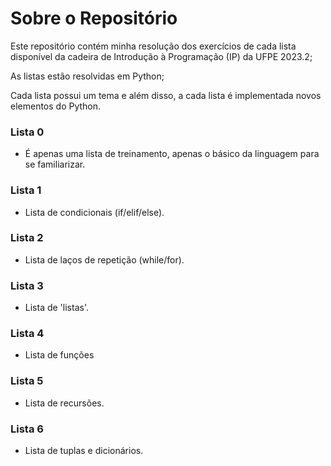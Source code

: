 # Sobre o Repositório #
Este repositório contém minha resolução dos exercícios de cada lista disponível da cadeira de Introdução à Programação (IP) da UFPE 2023.2;

As listas estão resolvidas em Python;

Cada lista possui um tema e além disso, a cada lista é implementada novos elementos do Python.

### Lista 0 ###
- É apenas uma lista de treinamento, apenas o básico da linguagem para se familiarizar.

### Lista 1 ###
- Lista de condicionais (if/elif/else).

### Lista 2 ###
- Lista de laços de repetição (while/for).

### Lista 3 ###
- Lista de 'listas'.

### Lista 4 ###
- Lista de funções

### Lista 5 ###
- Lista de recursões.

### Lista 6 ###
- Lista de tuplas e dicionários.
